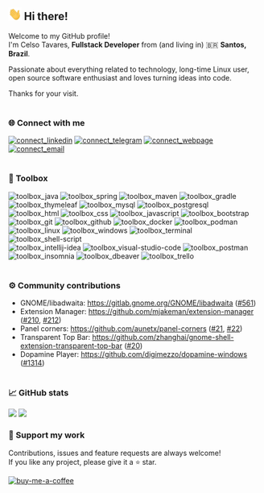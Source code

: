 ## <img src="https://raw.githubusercontent.com/celsotavaresdev/celsotavaresdev/main/images/hi-there.gif" width="26px"> Hi there!
Welcome to my GitHub profile!<br>
I'm Celso Tavares, <b>Fullstack Developer</b> from (and living in) 🇧🇷 <b>Santos, Brazil</b>.

Passionate about everything related to technology, long-time Linux user, open source software enthusiast and loves turning ideas into code.

Thanks for your visit.
<br><br>

### 🌐 Connect with me
[![connect_linkedin](https://img.shields.io/badge/-LinkedIn-informational?&logo=linkedin&color=505050)](https://www.linkedin.com/in/celsotavaresdev)
[![connect_telegram](https://img.shields.io/badge/-Telegram-informational?&logo=telegram&logoColor=white&color=505050)](https://t.me/celsotavaresdev)
[![connect_webpage](https://img.shields.io/badge/-Homepage-informational?&logo=googlechrome&logoColor=white&color=505050)](https://celsotavares.dev)
[![connect_email](https://img.shields.io/badge/-E--mail-informational?&logo=maildotru&logoColor=white&color=505050)](mailto:mail@celsotavares.dev)
<br><br>

### 🔧 Toolbox
![toolbox_java](https://img.shields.io/badge/-Java-informational?color=407040)
![toolbox_spring](https://img.shields.io/badge/-Spring-informational?color=407040)
![toolbox_maven](https://img.shields.io/badge/-Maven-informational?color=407040)
![toolbox_gradle](https://img.shields.io/badge/-Gradle-informational?color=407040)
![toolbox_thymeleaf](https://img.shields.io/badge/-Thymeleaf-informational?&color=407040)
![toolbox_mysql](https://img.shields.io/badge/-MySQL-informational?color=407040)
![toolbox_postgresql](https://img.shields.io/badge/-PostgreSQL-informational?color=407040)
<br>
![toolbox_html](https://img.shields.io/badge/-HTML5-informational?color=704070)
![toolbox_css](https://img.shields.io/badge/-CSS3-informational?color=704070)
![toolbox_javascript](https://img.shields.io/badge/-Javascript-informational?color=704070)
![toolbox_bootstrap](https://img.shields.io/badge/-Bootstrap-informational?color=704070)
<br>
![toolbox_git](https://img.shields.io/badge/-Git-informational?color=704040)
![toolbox_github](https://img.shields.io/badge/-GitHub-informational?color=704040)
![toolbox_docker](https://img.shields.io/badge/-Docker-informational?color=704040)
![toolbox_podman](https://img.shields.io/badge/-Podman-informational?color=704040)
![toolbox_linux](https://img.shields.io/badge/-Linux-informational?color=704040)
![toolbox_windows](https://img.shields.io/badge/-Windows-informational?color=704040)
![toolbox_terminal](https://img.shields.io/badge/-Terminal-informational?color=704040)
![toolbox_shell-script](https://img.shields.io/badge/-Shell_Script-informational?color=704040)
<br>
![toolbox_intellij-idea](https://img.shields.io/badge/-IntelliJ_IDEA_Ultimate-informational?color=404070)
![toolbox_visual-studio-code](https://img.shields.io/badge/-Visual_Studio_Code-informational?color=404070)
![toolbox_postman](https://img.shields.io/badge/-Postman-informational?color=404070)
![toolbox_insomnia](https://img.shields.io/badge/-Insomnia-informational?color=404070)
![toolbox_dbeaver](https://img.shields.io/badge/-DBeaver-informational?color=404070)
![toolbox_trello](https://img.shields.io/badge/-Trello-informational?color=404070)
<br><br>

### ⚙️ Community contributions
* GNOME/libadwaita: https://gitlab.gnome.org/GNOME/libadwaita ([#561](https://gitlab.gnome.org/GNOME/libadwaita/-/merge_requests/561))
* Extension Manager: https://github.com/mjakeman/extension-manager ([#210](https://github.com/mjakeman/extension-manager/pull/210), [#212](https://github.com/mjakeman/extension-manager/pull/212))
* Panel corners: https://github.com/aunetx/panel-corners ([#21](https://github.com/aunetx/panel-corners/issues/21), [#22](https://github.com/aunetx/panel-corners/pull/22))
* Transparent Top Bar: https://github.com/zhanghai/gnome-shell-extension-transparent-top-bar ([#20](https://github.com/zhanghai/gnome-shell-extension-transparent-top-bar/pull/20))
* Dopamine Player: https://github.com/digimezzo/dopamine-windows ([#1314](https://github.com/digimezzo/dopamine-windows/pull/1314))
<br><br>

### 📈 GitHub stats
<picture>
  <source media="(prefers-color-scheme: dark)" srcset="https://github-readme-stats.vercel.app/api?username=celsotavaresdev&hide_border=true&hide_title=true&card_width=370&bg_color=00000000&theme=dark&show_icons=true&rank_icon=github&hide=contribs&include_all_commits=true&count_private=true">
  <img src="https://github-readme-stats.vercel.app/api?username=celsotavaresdev&hide_border=true&hide_title=true&card_width=370&bg_color=00000000&theme=default&show_icons=true&rank_icon=github&hide=contribs&include_all_commits=true&count_private=true">
</picture>
<picture>
  <source media="(prefers-color-scheme: dark)" srcset="https://github-readme-stats.vercel.app/api/top-langs/?username=celsotavaresdev&hide_border=true&hide_title=true&card_width=370&bg_color=00000000&theme=dark&layout=compact">
  <img src="https://github-readme-stats.vercel.app/api/top-langs/?username=celsotavaresdev&hide_border=true&hide_title=true&card_width=370&bg_color=00000000&theme=default&layout=compact">
</picture>
<br>

### 🤝 Support my work
Contributions, issues and feature requests are always welcome!<br>
If you like any project, please give it a ⭐ star.

[![buy-me-a-coffee](https://www.buymeacoffee.com/assets/img/custom_images/yellow_img.png)](https://www.buymeacoffee.com/celsotavaresdev)
